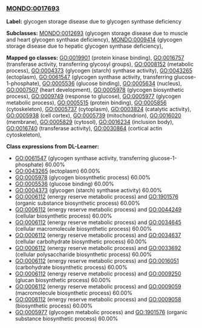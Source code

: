 
### [MONDO:0017693](http://purl.obolibrary.org/obo/MONDO_0017693)
**Label:** glycogen storage disease due to glycogen synthase deficiency

**Subclasses:** [MONDO:0012693](http://purl.obolibrary.org/obo/MONDO_0012693) (glycogen storage disease due to muscle and heart glycogen synthase deficiency), [MONDO:0009414](http://purl.obolibrary.org/obo/MONDO_0009414) (glycogen storage disease due to hepatic glycogen synthase deficiency), 

**Mapped go classes:** [GO:0019901](http://purl.obolibrary.org/obo/GO_0019901) (protein kinase binding), [GO:0016757](http://purl.obolibrary.org/obo/GO_0016757) (transferase activity, transferring glycosyl groups), [GO:0008152](http://purl.obolibrary.org/obo/GO_0008152) (metabolic process), [GO:0004373](http://purl.obolibrary.org/obo/GO_0004373) (glycogen (starch) synthase activity), [GO:0043265](http://purl.obolibrary.org/obo/GO_0043265) (ectoplasm), [GO:0061547](http://purl.obolibrary.org/obo/GO_0061547) (glycogen synthase activity, transferring glucose-1-phosphate), [GO:0005536](http://purl.obolibrary.org/obo/GO_0005536) (glucose binding), [GO:0005634](http://purl.obolibrary.org/obo/GO_0005634) (nucleus), [GO:0007507](http://purl.obolibrary.org/obo/GO_0007507) (heart development), [GO:0005978](http://purl.obolibrary.org/obo/GO_0005978) (glycogen biosynthetic process), [GO:0009749](http://purl.obolibrary.org/obo/GO_0009749) (response to glucose), [GO:0005977](http://purl.obolibrary.org/obo/GO_0005977) (glycogen metabolic process), [GO:0005515](http://purl.obolibrary.org/obo/GO_0005515) (protein binding), [GO:0005856](http://purl.obolibrary.org/obo/GO_0005856) (cytoskeleton), [GO:0005737](http://purl.obolibrary.org/obo/GO_0005737) (cytoplasm), [GO:0003824](http://purl.obolibrary.org/obo/GO_0003824) (catalytic activity), [GO:0005938](http://purl.obolibrary.org/obo/GO_0005938) (cell cortex), [GO:0005739](http://purl.obolibrary.org/obo/GO_0005739) (mitochondrion), [GO:0016020](http://purl.obolibrary.org/obo/GO_0016020) (membrane), [GO:0005829](http://purl.obolibrary.org/obo/GO_0005829) (cytosol), [GO:0016234](http://purl.obolibrary.org/obo/GO_0016234) (inclusion body), [GO:0016740](http://purl.obolibrary.org/obo/GO_0016740) (transferase activity), [GO:0030864](http://purl.obolibrary.org/obo/GO_0030864) (cortical actin cytoskeleton), 

**Class expressions from DL-Learner:**

- [GO:0061547](http://purl.obolibrary.org/obo/GO_0061547) (glycogen synthase activity, transferring glucose-1-phosphate) 60.00%
- [GO:0043265](http://purl.obolibrary.org/obo/GO_0043265) (ectoplasm) 60.00%
- [GO:0005978](http://purl.obolibrary.org/obo/GO_0005978) (glycogen biosynthetic process) 60.00%
- [GO:0005536](http://purl.obolibrary.org/obo/GO_0005536) (glucose binding) 60.00%
- [GO:0004373](http://purl.obolibrary.org/obo/GO_0004373) (glycogen (starch) synthase activity) 60.00%
- [GO:0006112](http://purl.obolibrary.org/obo/GO_0006112) (energy reserve metabolic process) and [GO:1901576](http://purl.obolibrary.org/obo/GO_1901576) (organic substance biosynthetic process) 60.00%
- [GO:0006112](http://purl.obolibrary.org/obo/GO_0006112) (energy reserve metabolic process) and [GO:0044249](http://purl.obolibrary.org/obo/GO_0044249) (cellular biosynthetic process) 60.00%
- [GO:0006112](http://purl.obolibrary.org/obo/GO_0006112) (energy reserve metabolic process) and [GO:0034645](http://purl.obolibrary.org/obo/GO_0034645) (cellular macromolecule biosynthetic process) 60.00%
- [GO:0006112](http://purl.obolibrary.org/obo/GO_0006112) (energy reserve metabolic process) and [GO:0034637](http://purl.obolibrary.org/obo/GO_0034637) (cellular carbohydrate biosynthetic process) 60.00%
- [GO:0006112](http://purl.obolibrary.org/obo/GO_0006112) (energy reserve metabolic process) and [GO:0033692](http://purl.obolibrary.org/obo/GO_0033692) (cellular polysaccharide biosynthetic process) 60.00%
- [GO:0006112](http://purl.obolibrary.org/obo/GO_0006112) (energy reserve metabolic process) and [GO:0016051](http://purl.obolibrary.org/obo/GO_0016051) (carbohydrate biosynthetic process) 60.00%
- [GO:0006112](http://purl.obolibrary.org/obo/GO_0006112) (energy reserve metabolic process) and [GO:0009250](http://purl.obolibrary.org/obo/GO_0009250) (glucan biosynthetic process) 60.00%
- [GO:0006112](http://purl.obolibrary.org/obo/GO_0006112) (energy reserve metabolic process) and [GO:0009059](http://purl.obolibrary.org/obo/GO_0009059) (macromolecule biosynthetic process) 60.00%
- [GO:0006112](http://purl.obolibrary.org/obo/GO_0006112) (energy reserve metabolic process) and [GO:0009058](http://purl.obolibrary.org/obo/GO_0009058) (biosynthetic process) 60.00%
- [GO:0005977](http://purl.obolibrary.org/obo/GO_0005977) (glycogen metabolic process) and [GO:1901576](http://purl.obolibrary.org/obo/GO_1901576) (organic substance biosynthetic process) 60.00%


